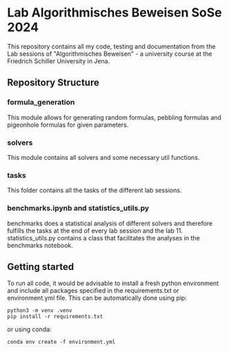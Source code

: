 # Lab Algorithmisches Beweisen SoSe 2024

This repository contains all my code, testing and documentation from the Lab sessions of "Algorithmisches Beweisen" - a university course at the Friedrich Schiller University in Jena.

## Repository Structure

### formula_generation
This module allows for generating random formulas, pebbling formulas and pigeonhole formulas for given parameters.

### solvers
This module contains all solvers and some necessary util functions.

### tasks
This folder contains all the tasks of the different lab sessions.

### benchmarks.ipynb and statistics_utils.py
benchmarks does a statistical analysis of different solvers and therefore fulfills the tasks at the end of every lab session and the lab 11.
statistics_utils.py contains a class that facilitates the analyses in the benchmarks notebook.

## Getting started
To run all code, it would be advisable to install a fresh python environment and include all packages specified in the requirements.txt or environment.yml file. This can be automatically done using pip:

    python3 -m venv .venv
    pip install -r requirements.txt
or using conda:

    conda env create -f environment.yml

